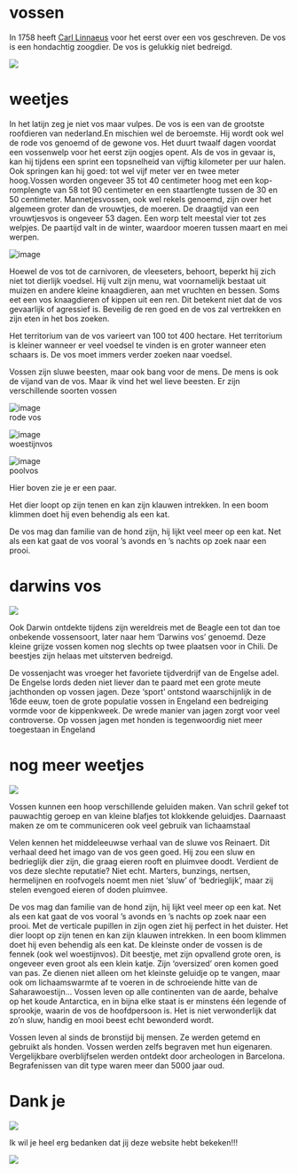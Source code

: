 # vossen 

In 1758 heeft [Carl Linnaeus](https://nl.wikipedia.org/wiki/Carl_Linnaeus) voor het eerst over een vos geschreven. De vos is een hondachtig zoogdier. De vos is gelukkig niet bedreigd. 

![](https://www.thijsschouten.com/wp-content/gallery/vossen/SCH7366.jpg)

 # weetjes
In het latijn zeg je niet vos maar vulpes. De vos is een van de grootste roofdieren van nederland.En mischien wel de beroemste. Hij wordt ook wel de rode vos genoemd of de gewone vos. Het duurt twaalf dagen voordat een vossenwelp voor het eerst zijn oogjes opent. 
Als de vos in gevaar is, kan hij tijdens een sprint een topsnelheid van 
vijftig kilometer per uur halen. Ook springen kan hij goed: tot wel vijf
 meter ver en twee meter hoog.Vossen worden ongeveer 35 tot 40 centimeter hoog met een kop-romplengte 
van 58 tot 90 centimeter en een staartlengte tussen de 30 en 50 
centimeter. Mannetjesvossen, ook wel rekels genoemd, zijn over het 
algemeen groter dan de vrouwtjes, de moeren.
De draagtijd van een vrouwtjesvos is ongeveer 53 dagen. Een worp telt 
meestal vier tot zes welpjes. De paartijd valt in de winter, waardoor 
moeren tussen maart en mei werpen.

![image](https://user-images.githubusercontent.com/123813367/215275472-9ae0391d-d13c-46db-b82b-d8d4d09a60a6.png)

Hoewel de vos tot de carnivoren, de vleeseters, behoort, beperkt hij 
zich niet tot dierlijk voedsel. Hij vult zijn menu, wat voornamelijk 
bestaat uit muizen en andere kleine knaagdieren, aan met vruchten en 
bessen. Soms eet een vos knaagdieren of kippen uit een ren. Dit betekent
niet dat de vos gevaarlijk of agressief is. Beveilig de ren goed en de 
vos zal vertrekken en zijn eten in het bos zoeken. 

Het territorium van de vos varieert van 100 tot 400 hectare. Het 
territorium is kleiner wanneer er veel voedsel te vinden is en groter 
wanneer eten schaars is. De vos moet immers verder zoeken naar voedsel.



Vossen zijn sluwe beesten, maar ook bang voor de mens. De mens is ook de vijand van de vos. 
Maar ik vind het wel lieve beesten. Er zijn verschillende soorten vossen

![image](https://user-images.githubusercontent.com/123813367/215277241-14363336-a107-4abb-82f2-e0c95e9d143b.png)  
rode vos

![image](https://user-images.githubusercontent.com/123813367/215276974-8be7bd95-e592-4aab-b11b-c25e1a9af381.png)  
woestijnvos

![image](https://user-images.githubusercontent.com/123813367/215277352-006e8199-b04f-4c92-a856-a26962f6e8f7.png)  
poolvos

Hier boven zie je er een paar.

Het dier loopt op zijn tenen en kan zijn klauwen intrekken. In een boom klimmen doet hij even behendig als een kat. 

De vos mag dan familie van de hond zijn, hij lijkt veel meer op een kat.
 Net als een kat gaat de vos vooral ’s avonds en ’s nachts op zoek naar 
een prooi.


# darwins vos





![](https://external-content.duckduckgo.com/iu/?u=https%3A%2F%2Ftse1.mm.bing.net%2Fth%3Fid%3DOIP.grORFwKIQ5fq-q_WhzNZgAHaEt%26pid%3DApi&f=1&ipt=99927ed719b8e3ded5bf4171032c7e63fa1db1e3ae8d5739df01c6f67651b3d2&ipo=images)




Ook Darwin ontdekte tijdens zijn wereldreis met de Beagle een tot dan 
toe onbekende vossensoort, later naar hem ‘Darwins vos’ genoemd. Deze 
kleine grijze vossen komen nog slechts op twee plaatsen voor in Chili. 
De beestjes zijn helaas met uitsterven bedreigd. 


De vossenjacht was vroeger het favoriete tijdverdrijf van de Engelse 
adel. De Engelse lords deden niet liever dan te paard met een grote 
meute jachthonden op vossen jagen. Deze ‘sport’ ontstond waarschijnlijk 
in de 16de eeuw, toen de grote populatie vossen in Engeland een 
bedreiging vormde voor de kippenkweek. De wrede manier van jagen zorgt 
voor veel controverse. Op vossen jagen met honden is tegenwoordig niet meer toegestaan in Engeland









 # nog meer weetjes

 
![](https://external-content.duckduckgo.com/iu/?u=https%3A%2F%2Ftse2.mm.bing.net%2Fth%3Fid%3DOIP.OU5dINt69kAz3FpQwS4P4gHaE7%26pid%3DApi&f=1&ipt=3ea58eacd10fcfe7db916b56ea5fe2fa8d5cb46109c56db3ae7c0c9f419536da&ipo=images)

Vossen kunnen een hoop verschillende geluiden maken. Van schril gekef tot pauwachtig geroep en van kleine blafjes tot klokkende geluidjes. Daarnaast maken ze om te communiceren ook veel gebruik van lichaamstaal

Velen kennen het middeleeuwse verhaal van de sluwe vos Reinaert. Dit verhaal deed het imago van de vos geen goed. Hij zou een sluw en bedrieglijk dier zijn, die graag eieren rooft en pluimvee doodt. Verdient de vos deze slechte reputatie? Niet echt. Marters, bunzings, nertsen, hermelijnen en roofvogels noemt men niet ‘sluw’ of ‘bedrieglijk’, maar zij stelen evengoed eieren of doden pluimvee.

De vos mag dan familie van de hond zijn, hij lijkt veel meer op een kat. Net als een kat gaat de vos vooral ’s avonds en ’s nachts op zoek naar een prooi. Met de verticale pupillen in zijn ogen ziet hij perfect in het duister. Het dier loopt op zijn tenen en kan zijn klauwen intrekken. In een boom klimmen doet hij even behendig als een kat.
De kleinste onder de vossen is de fennek (ook wel woestijnvos). Dit beestje, met zijn opvallend grote oren, is ongeveer even groot als een klein katje. Zijn ‘oversized’ oren komen goed van pas. Ze dienen niet alleen om het kleinste geluidje op te vangen, maar ook om lichaamswarmte af te voeren in de schroeiende hitte van de Saharawoestijn…
Vossen leven op alle continenten van de aarde, behalve op het koude Antarctica, en in bijna elke staat is er minstens één legende of sprookje, waarin de vos de hoofdpersoon is. Het is niet verwonderlijk dat zo’n sluw, handig en mooi beest echt bewonderd wordt.

Vossen leven al sinds de bronstijd bij mensen. Ze werden getemd en gebruikt als honden. Vossen werden zelfs begraven met hun eigenaren. Vergelijkbare overblijfselen werden ontdekt door archeologen in Barcelona. Begrafenissen van dit type waren meer dan 5000 jaar oud.

# Dank je








![](https://external-content.duckduckgo.com/iu/?u=https%3A%2F%2Ftse4.mm.bing.net%2Fth%3Fid%3DOIP.tHlj7SGzo0SneFn-dZ5ZswHaHl%26pid%3DApi&f=1&ipt=b744bb905b8a4bfa33af574b93576f8c6ea2d5f2d0f4769787ab1244140f94be&ipo=images)










Ik wil je heel erg bedanken dat jij deze website hebt bekeken!!!





![](https://external-content.duckduckgo.com/iu/?u=https%3A%2F%2Ftse3.mm.bing.net%2Fth%3Fid%3DOIP.1oN11sjx-EU5F3JamtDvdAHaE_%26pid%3DApi&f=1&ipt=d53a376671fa8646b8309f95d1ee22ee32e416d2411599267158f80f4a0e300f&ipo=images)


